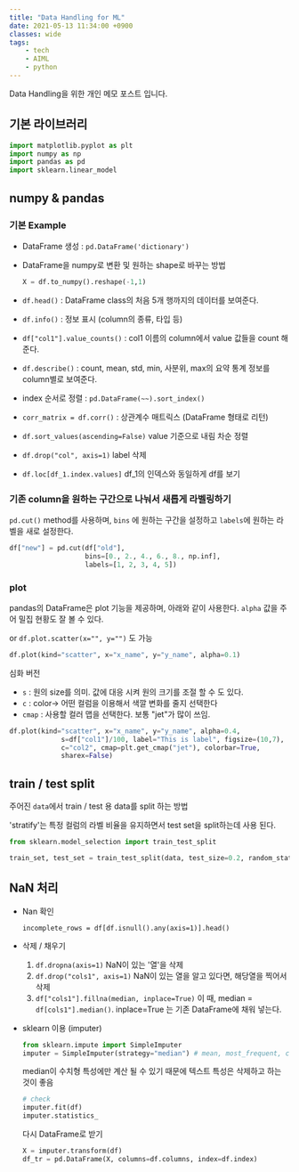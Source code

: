 ```yaml
---
title: "Data Handling for ML"
date: 2021-05-13 11:34:00 +0900
classes: wide
tags:
    - tech
    - AIML
    - python
---
```


Data Handling을 위한 개인 메모 포스트 입니다.

## 기본 라이브러리

```python
import matplotlib.pyplot as plt
import numpy as np
import pandas as pd
import sklearn.linear_model
```

## numpy & pandas

### 기본 Example

- DataFrame 생성 : `pd.DataFrame('dictionary')`
- DataFrame을 numpy로 변환 및 원하는 shape로 바꾸는 방법

    ```python
    X = df.to_numpy().reshape(-1,1)
    ```
- `df.head()` : DataFrame class의 처음 5개 행까지의 데이터를 보여준다.
- `df.info()` : 정보 표시 (column의 종류, 타입 등)
- `df["col1"].value_counts()` : col1 이름의 column에서 value 값들을 count 해준다.
- `df.describe()` : count, mean, std, min, 사분위, max의 요약 통계 정보를 column별로 보여준다.
- index 순서로 정렬 : `pd.DataFrame(~~).sort_index()`
- `corr_matrix = df.corr()` : 상관계수 매트릭스 (DataFrame 형태로 리턴)
- `df.sort_values(ascending=False)` value 기준으로 내림 차순 정렬
- `df.drop("col", axis=1)` label 삭제
- `df.loc[df_1.index.values]` df_1의 인덱스와 동일하게 df를 보기 

### 기존 column을 원하는 구간으로 나눠서 새롭게 라벨링하기

`pd.cut()` method를 사용하며, `bins` 에 원하는 구간을 설정하고 `labels`에 원하는 라벨을 새로 설정한다.

```python
df["new"] = pd.cut(df["old"],
                   bins=[0., 2., 4., 6., 8., np.inf],
                   labels=[1, 2, 3, 4, 5])
```

### plot

pandas의 DataFrame은 plot 기능을 제공하며, 아래와 같이 사용한다. `alpha` 값을 주어 밀집 현황도 잘 볼 수 있다.

or `df.plot.scatter(x="", y="")` 도 가능

```python
df.plot(kind="scatter", x="x_name", y="y_name", alpha=0.1)
```

심화 버전

- `s` : 원의 size를 의미. 값에 대응 시켜 원의 크기를 조절 할 수 도 있다.
- `c` : color-> 어떤 컬럼을 이용해서 색깔 변화를 줄지 선택한다
- `cmap` : 사용할 컬러 맵을 선택한다. 보통 "jet"가 많이 쓰임.

```python
df.plot(kind="scatter", x="x_name", y="y_name", alpha=0.4,
             s=df["col1"]/100, label="This is label", figsize=(10,7),
             c="col2", cmap=plt.get_cmap("jet"), colorbar=True,
             sharex=False)
 ```

## train / test split

주어진 `data`에서 train / test 용 data를 split 하는 방법

'stratify'는 특정 컬럼의 라벨 비율을 유지하면서 test set을 split하는데 사용 된다.

```python
from sklearn.model_selection import train_test_split

train_set, test_set = train_test_split(data, test_size=0.2, random_state=42, stratify=df["target"])
```

## NaN 처리

- Nan 확인

    `incomplete_rows = df[df.isnull().any(axis=1)].head()`

- 삭제 / 채우기
    1. `df.dropna(axis=1)` NaN이 있는 '열'을 삭제
    2. `df.drop("cols1", axis=1)` NaN이 있는 열을 알고 있다면, 해당열을 찍어서 삭제
    3. `df["cols1"].fillna(median, inplace=True)` 이 때, median = `df[cols1"].median()`. inplace=True 는 기존 DataFrame에 채워 넣는다.

- sklearn 이용 (imputer)

    ```python
    from sklearn.impute import SimpleImputer
    imputer = SimpleImputer(strategy="median") # mean, most_frequent, constant(fill_value)...
    ```
    median이 수치형 특성에만 계산 될 수 있기 때문에 텍스트 특성은 삭제하고 하는 것이 좋음
    
    ```python
    # check
    imputer.fit(df)
    imputer.statistics_
    ```
    
    다시 DataFrame로 받기
    
    ```python
    X = imputer.transform(df)
    df_tr = pd.DataFrame(X, columns=df.columns, index=df.index)
    ```

